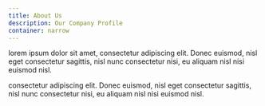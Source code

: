 ```yaml
---
title: About Us
description: Our Company Profile
container: narrow
---
```


lorem ipsum dolor sit amet, consectetur adipiscing elit. Donec euismod, nisl eget consectetur sagittis, nisl nunc consectetur nisi, eu aliquam nisl nisi euismod nisl.

consectetur adipiscing elit. Donec euismod, nisl eget consectetur sagittis, nisl nunc consectetur nisi, eu aliquam nisl nisi euismod nisl.